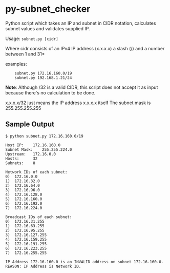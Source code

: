 # py-subnet_checker
Python script which takes an IP and subnet in CIDR notation, calculates subnet values and validates supplied IP.

Usage: ```subnet.py [cidr]```

Where cidr consists of an IPv4 IP address (x.x.x.x) a slash (/) and a number between 1 and 31*

examples: 
```
    subnet.py 172.16.160.0/19
    subnet.py 192.168.1.21/24
```

**Note**:
Although /32 is a valid CIDR, this script does not accept it as input because there's no calculation to be done.

x.x.x.x/32 just means the IP address x.x.x.x itself
The subnet mask is 255.255.255.255

## Sample Output
```
$ python subnet.py 172.16.160.0/19

Host IP:	172.16.160.0
Subnet Mask:	255.255.224.0
Upstream:	172.16.0.0
Hosts:		32
Subnets:	8

Network IDs of each subnet:
0)	172.16.0.0
1)	172.16.32.0
2)	172.16.64.0
3)	172.16.96.0
4)	172.16.128.0
5)	172.16.160.0
6)	172.16.192.0
7)	172.16.224.0

Broadcast IDs of each subnet:
0)	172.16.31.255
1)	172.16.63.255
2)	172.16.95.255
3)	172.16.127.255
4)	172.16.159.255
5)	172.16.191.255
6)	172.16.223.255
7)	172.16.255.255

IP Address 172.16.160.0 is an INVALID address on subnet 172.16.160.0.
REASON: IP Address is Network ID.
```
